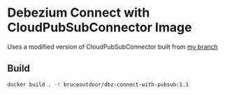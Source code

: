 # Debezium Connect with CloudPubSubConnector Image

Uses a modified version of CloudPubSubConnector built from [my branch](https://github.com/bruceoutdoors/pubsub/tree/bruce_tweaking)

## Build

```sh
docker build . -t bruceoutdoor/dbz-connect-with-pubsub:1.1
```
